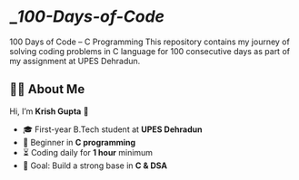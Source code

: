 # __100-Days-of-Code_
100 Days of Code – C Programming This repository contains my journey of solving coding problems in C language for 100 consecutive days as part of my assignment at UPES Dehradun.


## 👨‍💻 About Me  
Hi, I’m **Krish Gupta** 👋  
- 🎓 First-year B.Tech student at **UPES Dehradun**  
- 🌱 Beginner in **C programming**  
- ⏳ Coding daily for **1 hour** minimum  
- 🎯 Goal: Build a strong base in **C & DSA**  

